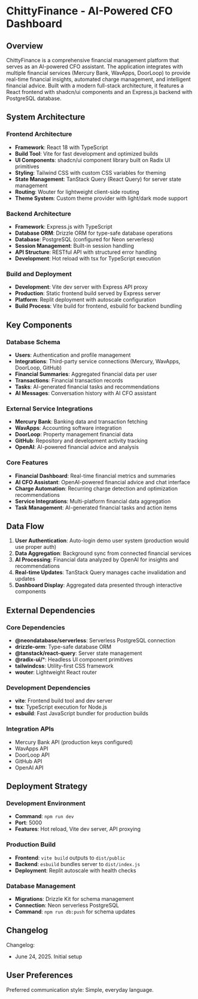 # ChittyFinance - AI-Powered CFO Dashboard

## Overview

ChittyFinance is a comprehensive financial management platform that serves as an AI-powered CFO assistant. The application integrates with multiple financial services (Mercury Bank, WavApps, DoorLoop) to provide real-time financial insights, automated charge management, and intelligent financial advice. Built with a modern full-stack architecture, it features a React frontend with shadcn/ui components and an Express.js backend with PostgreSQL database.

## System Architecture

### Frontend Architecture
- **Framework**: React 18 with TypeScript
- **Build Tool**: Vite for fast development and optimized builds
- **UI Components**: shadcn/ui component library built on Radix UI primitives
- **Styling**: Tailwind CSS with custom CSS variables for theming
- **State Management**: TanStack Query (React Query) for server state management
- **Routing**: Wouter for lightweight client-side routing
- **Theme System**: Custom theme provider with light/dark mode support

### Backend Architecture
- **Framework**: Express.js with TypeScript
- **Database ORM**: Drizzle ORM for type-safe database operations
- **Database**: PostgreSQL (configured for Neon serverless)
- **Session Management**: Built-in session handling
- **API Structure**: RESTful API with structured error handling
- **Development**: Hot reload with tsx for TypeScript execution

### Build and Deployment
- **Development**: Vite dev server with Express API proxy
- **Production**: Static frontend build served by Express server
- **Platform**: Replit deployment with autoscale configuration
- **Build Process**: Vite build for frontend, esbuild for backend bundling

## Key Components

### Database Schema
- **Users**: Authentication and profile management
- **Integrations**: Third-party service connections (Mercury, WavApps, DoorLoop, GitHub)
- **Financial Summaries**: Aggregated financial data per user
- **Transactions**: Financial transaction records
- **Tasks**: AI-generated financial tasks and recommendations
- **AI Messages**: Conversation history with AI CFO assistant

### External Service Integrations
- **Mercury Bank**: Banking data and transaction fetching
- **WavApps**: Accounting software integration
- **DoorLoop**: Property management financial data
- **GitHub**: Repository and development activity tracking
- **OpenAI**: AI-powered financial advice and analysis

### Core Features
- **Financial Dashboard**: Real-time financial metrics and summaries
- **AI CFO Assistant**: OpenAI-powered financial advice and chat interface
- **Charge Automation**: Recurring charge detection and optimization recommendations
- **Service Integrations**: Multi-platform financial data aggregation
- **Task Management**: AI-generated financial tasks and action items

## Data Flow

1. **User Authentication**: Auto-login demo user system (production would use proper auth)
2. **Data Aggregation**: Background sync from connected financial services
3. **AI Processing**: Financial data analyzed by OpenAI for insights and recommendations
4. **Real-time Updates**: TanStack Query manages cache invalidation and updates
5. **Dashboard Display**: Aggregated data presented through interactive components

## External Dependencies

### Core Dependencies
- **@neondatabase/serverless**: Serverless PostgreSQL connection
- **drizzle-orm**: Type-safe database ORM
- **@tanstack/react-query**: Server state management
- **@radix-ui/***: Headless UI component primitives
- **tailwindcss**: Utility-first CSS framework
- **wouter**: Lightweight React router

### Development Dependencies
- **vite**: Frontend build tool and dev server
- **tsx**: TypeScript execution for Node.js
- **esbuild**: Fast JavaScript bundler for production builds

### Integration APIs
- Mercury Bank API (production keys configured)
- WavApps API
- DoorLoop API
- GitHub API
- OpenAI API

## Deployment Strategy

### Development Environment
- **Command**: `npm run dev`
- **Port**: 5000
- **Features**: Hot reload, Vite dev server, API proxying

### Production Build
- **Frontend**: `vite build` outputs to `dist/public`
- **Backend**: `esbuild` bundles server to `dist/index.js`
- **Deployment**: Replit autoscale with health checks

### Database Management
- **Migrations**: Drizzle Kit for schema management
- **Connection**: Neon serverless PostgreSQL
- **Command**: `npm run db:push` for schema updates

## Changelog

Changelog:
- June 24, 2025. Initial setup

## User Preferences

Preferred communication style: Simple, everyday language.
